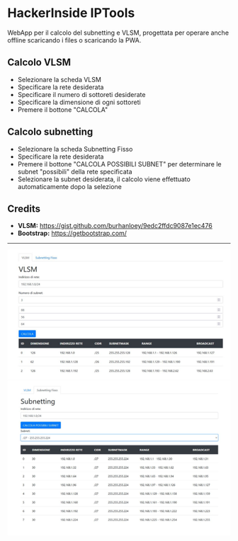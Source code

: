 # HackerInside IPTools
WebApp per il calcolo del subnetting e VLSM, progettata per operare anche offline scaricando i files o scaricando la PWA.

## Calcolo VLSM
- Selezionare la scheda VLSM
- Specificare la rete desiderata
- Specificare il numero di sottoreti desiderate
- Specificare la dimensione di ogni sottoreti
- Premere il bottone "CALCOLA"

## Calcolo subnetting
- Selezionare la scheda Subnetting Fisso
- Specificare la rete desiderata
- Premere il bottone "CALCOLA POSSIBILI SUBNET" per determinare le subnet "possibili" della rete specificata
- Selezionare la subnet desiderata, il calcolo viene effettuato automaticamente dopo la selezione

## Credits
- **VLSM:** https://gist.github.com/burhanloey/9edc2ffdc9087e1ec476
- **Bootstrap:** https://getbootstrap.com/
---
![Calcolatore VLSM](https://github.com/FrancescoValentini/HackerInsideIPTools/blob/master/screenshot/vlsm.JPG)
![Calcolatore subnetting](https://github.com/FrancescoValentini/HackerInsideIPTools/blob/master/screenshot/subnetting.JPG)
